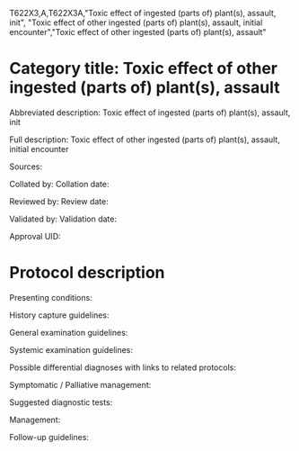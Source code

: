 T622X3,A,T622X3A,"Toxic effect of ingested (parts of) plant(s), assault, init", "Toxic effect of other ingested (parts of) plant(s), assault, initial encounter","Toxic effect of other ingested (parts of) plant(s), assault"
# Category title: Toxic effect of other ingested (parts of) plant(s), assault

Abbreviated description: Toxic effect of ingested (parts of) plant(s), assault, init

Full description: Toxic effect of other ingested (parts of) plant(s), assault, initial encounter

Sources:

Collated by:
Collation date:

Reviewed by:
Review date:

Validated by:
Validation date:

Approval UID:

# Protocol description

Presenting conditions:

History capture guidelines:

General examination guidelines:

Systemic examination guidelines:

Possible differential diagnoses with links to related protocols:

Symptomatic / Palliative management:

Suggested diagnostic tests:

Management:

Follow-up guidelines:
